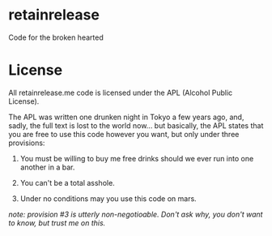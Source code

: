 retainrelease
=============

Code for the broken hearted

License
=======

All retainrelease.me code is licensed under the APL (Alcohol Public License).  

The APL was written one drunken night in Tokyo a few years ago, and, sadly, the full text is lost to the world now... 
but basically, the APL states that you are free to use this code however you want, but only under three provisions:

1) You must be willing to buy me free drinks should we ever run into one another in a bar.  

2) You can't be a total asshole.

3) Under no conditions may you use this code on mars.  

*note: provision #3 is utterly non-negotioable.  Don't ask why, you don't want to know, but trust me on this.*
